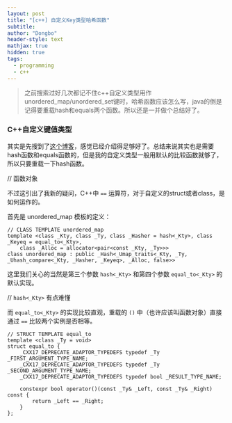 ```yaml
---
layout: post
title: "[c++] 自定义Key类型哈希函数"
subtitle: 
author: "Dongbo"
header-style: text
mathjax: true
hidden: true
tags:
  - programming
  - c++
---
```


> 之前搜索过好几次都记不住c++自定义类型用作unordered_map/unordered_set键时，哈希函数应该怎么写，java的倒是记得要重载hash和equals两个函数。所以还是一并做个总结好了。

### C++自定义键值类型

其实是先搜到了[这个博客][1]，感觉已经介绍得足够好了。总结来说其实也是需要hash函数和equals函数的，但是我的自定义类型一般用默认的比较函数就够了，所以只要重载一下hash函数。

// 函数对象

不过这引出了我新的疑问，C++中 `==` 运算符，对于自定义的struct或者class，是如何运作的。

首先是 unordered_map 模板的定义：

    // CLASS TEMPLATE unordered_map
    template <class _Kty, class _Ty, class _Hasher = hash<_Kty>, class _Keyeq = equal_to<_Kty>,
        class _Alloc = allocator<pair<const _Kty, _Ty>>>
    class unordered_map : public _Hash<_Umap_traits<_Kty, _Ty, _Uhash_compare<_Kty, _Hasher, _Keyeq>, _Alloc, false>>

这里我们关心的当然是第三个参数 `hash<_Kty>` 和第四个参数 `equal_to<_Kty>` 的默认实现。

//  `hash<_Kty>` 有点难懂

而 `equal_to<_Kty>` 的实现比较直观，重载的 `()` 中（也许应该叫函数对象）直接通过 `==` 比较两个实例是否相等。

    // STRUCT TEMPLATE equal_to
    template <class _Ty = void>
    struct equal_to {
        _CXX17_DEPRECATE_ADAPTOR_TYPEDEFS typedef _Ty _FIRST_ARGUMENT_TYPE_NAME;
        _CXX17_DEPRECATE_ADAPTOR_TYPEDEFS typedef _Ty _SECOND_ARGUMENT_TYPE_NAME;
        _CXX17_DEPRECATE_ADAPTOR_TYPEDEFS typedef bool _RESULT_TYPE_NAME;

        constexpr bool operator()(const _Ty& _Left, const _Ty& _Right) const {
            return _Left == _Right;
        }
    };





[1]: https://blog.csdn.net/y109y/article/details/82669620